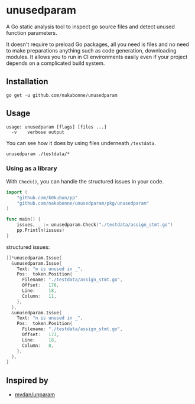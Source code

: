 # unusedparam

A Go static analysis tool to inspect go source files and detect unused function parameters.  

It doesn't require to preload Go packages, all you need is files and no need to make preparations anything such as code generation, downloading modules. It allows you to run in CI environments easily even if your project depends on a complicated build system.


## Installation
```
go get -u github.com/nakabonne/unusedparam
```

## Usage

```
usage: unusedparam [flags] [files ...]
  -v    verbose output
```

You can see how it does by using files underneath `/testdata`.
```
unusedparam ./testdata/*
```

### Using as a library

With `Check()`, you can handle the structured issues in your code.

```go
import (
	"github.com/k0kubun/pp"
	"github.com/nakabonne/unusedparam/pkg/unusedparam"
)

func main() {
	issues, _ := unusedparam.Check("./testdata/assign_stmt.go")
	pp.Println(issues)
}
```

structured issues:

```go
[]*unusedparam.Issue{
  &unusedparam.Issue{
    Text: "m is unused in _",
    Pos:  token.Position{
      Filename: "./testdata/assign_stmt.go",
      Offset:   176,
      Line:     18,
      Column:   11,
    },
  },
  &unusedparam.Issue{
    Text: "n is unused in _",
    Pos:  token.Position{
      Filename: "./testdata/assign_stmt.go",
      Offset:   173,
      Line:     18,
      Column:   8,
    },
  },
}
```

## Inspired by

- [mvdan/unparam](https://github.com/mvdan/unparam)
